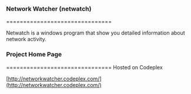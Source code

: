 ### Network Watcher (netwatch)
===============================

Netwatch is a windows program that show you detailed information about network activity.



### Project Home Page 
===============================
Hosted on Codeplex

[http://networkwatcher.codeplex.com/](http://networkwatcher.codeplex.com/)